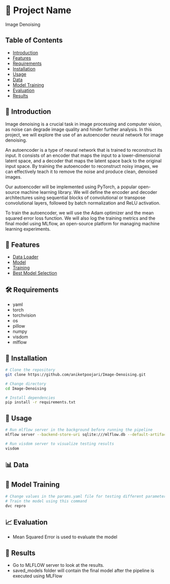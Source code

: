 # 🚀 Project Name

Image Denoising

## Table of Contents

- [Introduction](#introduction)
- [Features](#features)
- [Requirements](#requirements)
- [Installation](#installation)
- [Usage](#usage)
- [Data](#data)
- [Model Training](#model-training)
- [Evaluation](#evaluation)
- [Results](#results)

## 📄 Introduction

Image denoising is a crucial task in image processing and computer vision, as noise can degrade image quality and hinder further analysis. In this project, we will explore the use of an autoencoder neural network for image denoising.

An autoencoder is a type of neural network that is trained to reconstruct its input. It consists of an encoder that maps the input to a lower-dimensional latent space, and a decoder that maps the latent space back to the original input space. By training the autoencoder to reconstruct noisy images, we can effectively teach it to remove the noise and produce clean, denoised images.

Our autoencoder will be implemented using PyTorch, a popular open-source machine learning library. We will define the encoder and decoder architectures using sequential blocks of convolutional or transpose convolutional layers, followed by batch normalization and ReLU activation.

To train the autoencoder, we will use the Adam optimizer and the mean squared error loss function. We will also log the training metrics and the final model using MLflow, an open-source platform for managing machine learning experiments.

## 🌟 Features

- [Data Loader](src/data_loader.py)
- [Model](src/model.py)
- [Training](src/training.py)
- [Best Model Selection](src/log_production_model.py)

## 🛠️ Requirements

- yaml
- torch
- torchvision
- os
- pillow
- numpy
- visdom
- mlflow

## 🚚 Installation

```bash
# Clone the repository
git clone https://github.com/aniketpoojari/Image-Denoising.git

# Change directory
cd Image-Denoising

# Install dependencies
pip install -r requirements.txt
```

## 🚀 Usage

```bash
# Run mlflow server in the background before running the pipeline
mlflow server --backend-store-uri sqlite:///mlflow.db --default-artifact-root ./artifacts --host 0.0.0.0

# Run visdom server to visualize testing results
visdom
```

## 📊 Data

## 🤖 Model Training

```bash
# Change values in the params.yaml file for testing different parameters
# Train the model using this command
dvc repro
```

## 📈 Evaluation

- Mean Squared Error is used to evaluate the model

## 🎉 Results

- Go to MLFLOW server to look at the results.
- saved_models folder will contain the final model after the pipeline is executed using MLFlow

